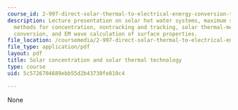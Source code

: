 ```yaml
---
course_id: 2-997-direct-solar-thermal-to-electrical-energy-conversion-technologies-fall-2009
description: Lecture presentation on solar hot water systems, maximum solar concentration,
  methods for concentration, nontracking and tracking, solar thermal-mechanical energy
  conversion, and EM wave calculation of surface properties.
file_location: /coursemedia/2-997-direct-solar-thermal-to-electrical-energy-conversion-technologies-fall-2009/5c5726704689ebb55d2b43730fe810c4_MIT2_997F09_lec09.pdf
file_type: application/pdf
layout: pdf
title: Solar concentration and solar thermal technology
type: course
uid: 5c5726704689ebb55d2b43730fe810c4

---
```

None